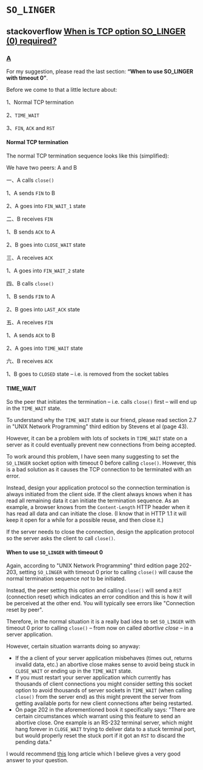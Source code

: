 # `SO_LINGER` 



## stackoverflow [When is TCP option SO_LINGER (0) required?](https://stackoverflow.com/questions/3757289/when-is-tcp-option-so-linger-0-required)



### [A](https://stackoverflow.com/a/13088864)

For my suggestion, please read the last section: **“When to use SO_LINGER with timeout 0”**.

Before we come to that a little lecture about:

1、Normal TCP termination

2、`TIME_WAIT`

3、`FIN`, `ACK` and `RST`

#### Normal TCP termination

The normal TCP termination sequence looks like this (simplified):

We have two peers: A and B

一、A calls `close()`

1、A sends `FIN` to B

2、A goes into `FIN_WAIT_1` state

二、B receives `FIN`

1、B sends `ACK` to A

2、B goes into `CLOSE_WAIT` state

三、A receives `ACK`

1、A goes into `FIN_WAIT_2` state

四、B calls `close()`

1、B sends `FIN` to A

2、B goes into `LAST_ACK` state

五、A receives `FIN`

1、A sends `ACK` to B

2、A goes into `TIME_WAIT` state

六、B receives `ACK`

1、B goes to `CLOSED` state – i.e. is removed from the socket tables

#### TIME_WAIT

So the peer that initiates the termination – i.e. calls `close()` first – will end up in the `TIME_WAIT` state.

To understand why the `TIME_WAIT` state is our friend, please read section 2.7 in "UNIX Network Programming" third edition by Stevens et al (page 43).

However, it can be a problem with lots of sockets in `TIME_WAIT` state on a server as it could eventually prevent new connections from being accepted.

To work around this problem, I have seen many suggesting to set the `SO_LINGER` socket option with timeout 0 before calling `close()`. However, this is a bad solution as it causes the TCP connection to be terminated with an error.

Instead, design your application protocol so the connection termination is always initiated from the client side. If the client always knows when it has read all remaining data it can initiate the termination sequence. As an example, a browser knows from the `Content-Length` HTTP header when it has read all data and can initiate the close. (I know that in HTTP 1.1 it will keep it open for a while for a possible reuse, and then close it.)

If the server needs to close the connection, design the application protocol so the server asks the client to call `close()`.

#### When to use `SO_LINGER` with timeout 0

Again, according to "UNIX Network Programming" third edition page 202-203, setting `SO_LINGER` with timeout 0 prior to calling `close()` will cause the normal termination sequence *not* to be initiated.

Instead, the peer setting this option and calling `close()` will send a `RST` (connection reset) which indicates an error condition and this is how it will be perceived at the other end. You will typically see errors like "Connection reset by peer".

Therefore, in the normal situation it is a really bad idea to set `SO_LINGER` with timeout 0 prior to calling `close()` – from now on called *abortive close* – in a server application.

However, certain situation warrants doing so anyway:

- If the a client of your server application misbehaves (times out, returns invalid data, etc.) an abortive close makes sense to avoid being stuck in `CLOSE_WAIT` or ending up in the `TIME_WAIT` state.
- If you must restart your server application which currently has thousands of client connections you might consider setting this socket option to avoid thousands of server sockets in `TIME_WAIT` (when calling `close()` from the server end) as this might prevent the server from getting available ports for new client connections after being restarted.
- On page 202 in the aforementioned book it specifically says: "There are certain circumstances which warrant using this feature to send an abortive close. One example is an RS-232 terminal server, which might hang forever in `CLOSE_WAIT` trying to deliver data to a stuck terminal port, but would properly reset the stuck port if it got an `RST` to discard the pending data."

I would recommend [this](http://www.serverframework.com/asynchronousevents/2011/01/time-wait-and-its-design-implications-for-protocols-and-scalable-servers.html) long article which I believe gives a very good answer to your question.

